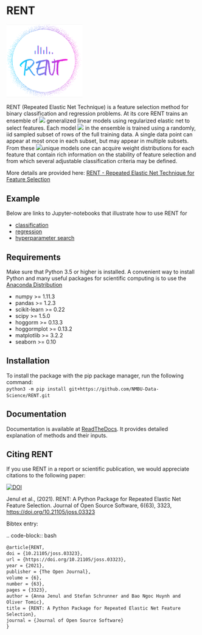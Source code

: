 RENT
====

<img src="/images/RENT_logo.png" width="200"/>

RENT (Repeated Elastic Net Technique) is a feature selection method for binary classification and regression problems. At its core
RENT trains an ensemble of <img src="https://render.githubusercontent.com/render/math?math=K\in\mathbb{N}"> generalized linear models using regularized elastic net to select features. Each model <img src="https://render.githubusercontent.com/render/math?math=k=1:K"> in the ensemble is trained using a randomly, iid sampled subset of rows of the full training data. A single data point can appear at most once in each subset, but may appear in multiple subsets. From these <img src="https://render.githubusercontent.com/render/math?math=K">unique models one can acquire weight distributions for each
feature that contain rich information on the stability of feature selection and from which several adjustable classification criteria may be
defined.

More details are provided here: [RENT - Repeated Elastic Net Technique for Feature Selection](https://arxiv.org/abs/2009.12780v2)

Example
-------

Below are links to Jupyter-notebooks that illustrate how to use RENT for	

* [classification](https://github.com/NMBU-Data-Science/RENT/blob/master/examples/Classification_example.ipynb) 
* [regression](https://github.com/NMBU-Data-Science/RENT/blob/master/examples/Regression_example.ipynb)
* [hyperparameter search](https://github.com/NMBU-Data-Science/RENT/blob/master/examples/Extensive_hyperparameter_search.ipynb)



Requirements
------------
Make sure that Python 3.5 or higher is installed. A convenient way to install Python and many useful packages for scientific computing is to use the [Anaconda Distribution](https://www.anaconda.com/products/individual)

* numpy >= 1.11.3
* pandas >= 1.2.3
* scikit-learn >= 0.22
* scipy >= 1.5.0
* hoggorm >= 0.13.3
* hoggormplot >= 0.13.2
* matplotlib >= 3.2.2
* seaborn >= 0.10



Installation
------------
To install the package with the pip package manager, run the following command:  
`python3 -m pip install git+https://github.com/NMBU-Data-Science/RENT.git`



Documentation
-------------

Documentation is available at [ReadTheDocs](https://rent.readthedocs.io/en/latest/). It provides detailed explanation of methods and their inputs.


Citing RENT
--------------

If you use RENT in a report or scientific publication, we would appreciate citations to the following paper:

[![DOI](https://joss.theoj.org/papers/10.21105/joss.03323/status.svg)](https://doi.org/10.21105/joss.03323)

Jenul et al., (2021). RENT: A Python Package for Repeated Elastic Net Feature Selection. Journal of Open Source Software, 6(63), 3323, https://doi.org/10.21105/joss.03323 

Bibtex entry:

.. code-block:: bash

    @article{RENT,
    doi = {10.21105/joss.03323},
    url = {https://doi.org/10.21105/joss.03323},
    year = {2021},
    publisher = {The Open Journal},
    volume = {6},
    number = {63},
    pages = {3323},
    author = {Anna Jenul and Stefan Schrunner and Bao Ngoc Huynh and Oliver Tomic},
    title = {RENT: A Python Package for Repeated Elastic Net Feature Selection},
    journal = {Journal of Open Source Software}
    }


